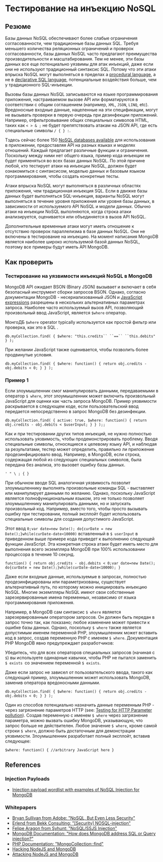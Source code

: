 # Тестирование на инъекцию NoSQL

## Резюме

Базы данных NoSQL обеспечивают более слабые ограничения согласованности, чем традиционные базы данных SQL. Требуя меньшего количества реляционных ограничений и проверок согласованности, базы данных NoSQL часто предлагают преимущества производительности и масштабирования. Тем не менее, эти базы данных все еще потенциально уязвимы для атак инъекций, даже если они не используют традиционный синтаксис SQL. Потому что эти атаки впрыска NoSQL могут выполняться в пределах a [procedural language](https://en.wikipedia.org/wiki/Procedural_programming), а не в [declarative SQL language](https://en.wikipedia.org/wiki/Declarative_programming), потенциальные воздействия больше, чем у традиционного SQL-инъекции.

Вызовы базы данных NoSQL записываются на языке программирования приложения, настраиваемом вызове API или форматируются в соответствии с общим соглашением (например, `XML`, `JSON`, `LINQ`, etc). Вредоносные входные данные, нацеленные на эти спецификации, могут не вызывать проверки в первую очередь при дезинфекции приложений. Например, отфильтровывание общих специальных символов HTML, таких как `< > & ;` не будет препятствовать атакам на JSON API, где есть специальные символы `/ { } :`.

Tздесь сейчас более 150 [NoSQL databases available](http://nosql-database.org) для использования в приложении, предоставляя API на разных языках и моделях отношений. Каждый предлагает различные функции и ограничения. Поскольку между ними нет общего языка, пример кода инъекции не будет применяться во всех базах данных NoSQL. По этой причине любой, кто тестирует атаки на инъекции NoSQL, должен будет ознакомиться с синтаксисом, моделью данных и базовым языком программирования, чтобы создать конкретные тесты.

Атаки впрыска NoSQL могут выполняться в различных областях приложения, чем традиционная инъекция SQL. Если в движке базы данных будет выполняться SQL-инъекция, варианты NoSQL могут выполняться в течение уровня приложения или уровня базы данных, в зависимости от используемого API NoSQL и модели данных. Обычно атаки на инъекции NoSQL выполняются, когда строка атаки анализируется, оценивается или объединяется в вызов API NoSQL.

Дополнительные временные атаки могут иметь отношение к отсутствию проверок параллелизма в базе данных NoSQL. Они не включены в тестирование на инъекцию. На момент написания MongoDB является наиболее широко используемой базой данных NoSQL, поэтому все примеры будут иметь API MongoDB.

## Как проверить

### Тестирование на уязвимости инъекций NoSQL в MongoDB

MongoDB API ожидает BSON (Binary JSON) вызывает и включает в себя безопасный инструмент сборки запросов BSON. Однако, согласно документации MongoDB - несериализованный JSON и [JavaScript expressions](https://docs.mongodb.org/manual/faq/developers/#javascript) разрешены в нескольких альтернативных параметрах запроса. Наиболее часто используемый вызов API, позволяющий произвольный ввод JavaScript, является `$where` оператор.

МонгоДБ `$where` operator typically используется как простой фильтр или проверка, как это в SQL .

`db.myCollection.find( { $where: "this.credits`` ``==`` ``this.debits" } );`

При желании JavaScript также оценивается, чтобы позволить более продвинутые условия.

`db.myCollection.find( { $where: function() { return obj.credits - obj.debits < 0; } } );`

### Пример 1

Если злоумышленник смог манипулировать данными, передаваемыми в оператор `$ where`, этот злоумышленник может включить произвольный JavaScript для оценки как часть запроса MongoDB. Пример уязвимости раскрывается в следующем коде, если пользовательский ввод передается непосредственно в запрос MongoDB без дезинфекции.

`db.myCollection.find( { active: true, $where: function() { return obj.credits - obj.debits < $userInput; } } );;`

Как и при тестировании других типов инъекций, не нужно полностью использовать уязвимость, чтобы продемонстрировать проблему. Вводя специальные символы, относящиеся к целевому языку API, и наблюдая за результатами, тестер может определить, правильно ли приложение продезинфицировало ввод. Например, в MongoDB, если строка, содержащая любой из следующих специальных символов, была передана без анализа, это вызовет ошибку базы данных.

`' " \ ; { }`

При обычном вводе SQL аналогичная уязвимость позволит злоумышленнику выполнять произвольные команды SQL - выставляет или манипулирует данными по желанию. Однако, поскольку JavaScript является полнофункциональным языком, это не только позволяет злоумышленнику манипулировать данными, но и запускать произвольный код. Например, вместо того, чтобы просто вызывать ошибку при тестировании, полный эксплойт будет использовать специальные символы для создания допустимого JavaScript.

Этот ввод `0;var date=new Date(); do{curDate = new Date();}while(curDate-date<10000)` вставленный в `$ userInput` в приведенном выше примере кода приведет к выполнению следующей функции JavaScript. Эта конкретная строка атаки будет иметь место для выполнения всего экземпляра MongoDB при 100% использовании процессора в течение 10 секунд.

`function() { return obj.credits - obj.debits < 0;var date=new Date(); do{curDate = new Date();}while(curDate-date<10000); }`

Даже если входные данные, используемые в запросах, полностью продезинфицированы или параметризованы, существует альтернативный путь, по которому можно инициировать инъекцию NoSQL. Многие экземпляры NoSQL имеют свои собственные зарезервированные имена переменных, независимо от языка программирования приложения.

Например, в MongoDB сам синтаксис `$ where` является зарезервированным оператором запросов. Он должен быть передан в запрос точно так, как показано; любое изменение может привести к ошибке базы данных. Однако, поскольку `$ where` также является допустимым именем переменной PHP, злоумышленник может вставить код в запрос, создав переменную PHP с именем `$ where`. Документация PHP MongoDB явно предупреждает разработчиков:

Убедитесь, что для всех операторов специальных запросов (начиная с `$`) вы используете одинарные кавычки, чтобы PHP не пытался заменить `$ exists `со значением переменной `$ exists`.

Даже если запрос не зависел от пользовательского ввода, такого как следующий пример, злоумышленник может использовать MongoDB, заменив оператора вредоносными данными.

`db.myCollection.find( { $where: function() { return obj.credits - obj.debits < 0; } } );`

Один из способов потенциально назначить данные переменным PHP - через загрязнение параметров HTTP (see: [Testing for HTTP Parameter pollution](04-Testing_for_HTTP_Parameter_Pollution.md)). Создав переменную с именем `$ where` через загрязнение параметра, можно вызвать ошибку MongoDB, указывающую, что запрос больше не действителен. Любое значение `$ where`, кроме самой строки `$ where`, должно быть достаточным для демонстрации уязвимости. Злоумышленник разработает полный эксплойт, вставив следующее:

`$where: function() { //arbitrary JavaScript here }`

## References

### Injection Payloads

- [Injection payload wordlist with examples of NoSQL Injection for MongoDB](https://github.com/cr0hn/nosqlinjection_wordlists)

### Whitepapers

- [Bryan Sullivan from Adobe: "NoSQL, But Even Less Security"](https://blogs.adobe.com/asset/files/2011/04/NoSQL-But-Even-Less-Security.pdf)
- [Erlend from Bekk Consulting: "[Security] NOSQL-injection"](https://erlend.oftedal.no/blog/?blogid=110)
- [Felipe Aragon from Syhunt: "NoSQL/SSJS Injection"](http://www.syhunt.com/en/?n=Articles.NoSQLInjection)
- [MongoDB Documentation: "How does MongoDB address SQL or Query injection?"](https://docs.mongodb.org/manual/faq/developers/#how-does-mongodb-address-sql-or-query-injection)
- [PHP Documentation: "MongoCollection::find"](https://www.php.net/manual/ro/mongocollection.find.php)
- [Hacking NodeJS and MongoDB](https://blog.websecurify.com/2014/08/hacking-nodejs-and-mongodb.html)
- [Attacking NodeJS and MongoDB](https://blog.websecurify.com/2014/08/attacks-nodejs-and-mongodb-part-to.html)
